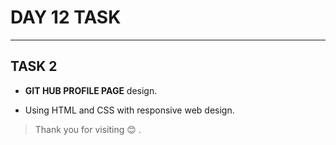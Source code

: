 # DAY 12 TASK

---

## TASK 2

- **GIT HUB PROFILE PAGE** design.

- Using HTML and CSS with responsive web design.

> Thank you for visiting 😊 .
